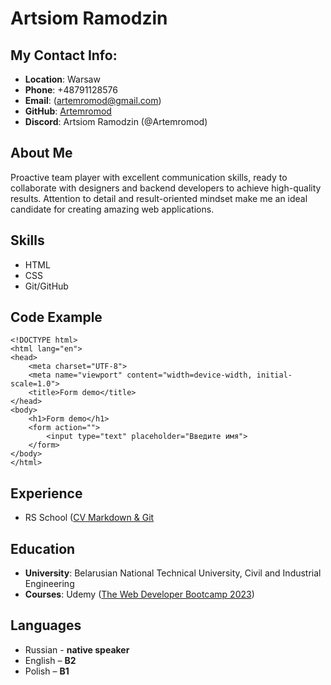 # Artsiom Ramodzin

## My Contact Info:

- **Location**: Warsaw
- **Phone**: +48791128576
- **Email**: (artemromod@gmail.com)
- **GitHub**: [Artemromod](https://github.com/Artemromod)
- **Discord**: Artsiom Ramodzin (@Artemromod)

## About Me

Proactive team player with excellent communication skills, ready to collaborate with designers and backend developers to achieve high-quality results. Attention to detail and result-oriented mindset make me an ideal candidate for creating amazing web applications.

## Skills

- HTML
- CSS
- Git/GitHub

## Code Example

```
<!DOCTYPE html>
<html lang="en">
<head>
    <meta charset="UTF-8">
    <meta name="viewport" content="width=device-width, initial-scale=1.0">
    <title>Form demo</title>
</head>
<body>
    <h1>Form demo</h1>
    <form action="">
        <input type="text" placeholder="Введите имя">
    </form>
</body>
</html>
```

## Experience

- RS School ([CV Markdown & Git](https://github.com/Artemromod/rsschool-cv)

## Education

- **University**: Belarusian National Technical University, Civil and Industrial Engineering
- **Courses**:
  Udemy ([The Web Developer Bootcamp 2023](https://www.udemy.com/course/the-web-developer-bootcamp/))

## Languages

- Russian - **native speaker**
- English – **B2**
- Polish – **B1**
